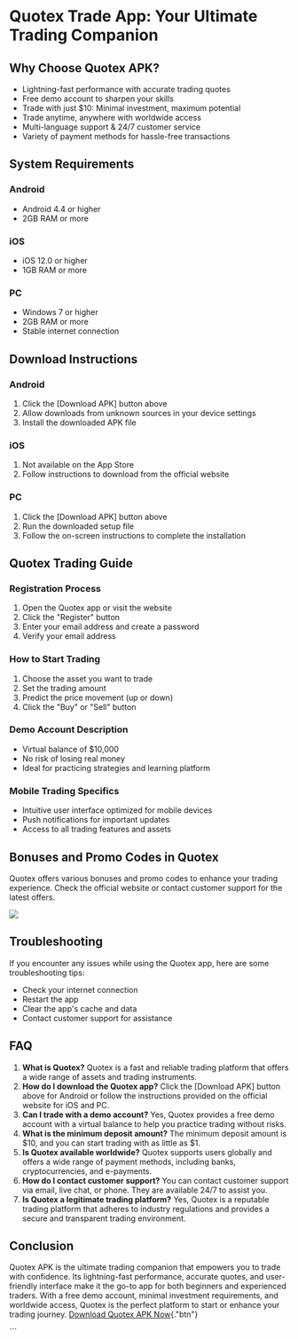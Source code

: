 # Quotex Trade App: Your Ultimate Trading Companion

## Why Choose Quotex APK?

-   Lightning-fast performance with accurate trading quotes
-   Free demo account to sharpen your skills
-   Trade with just \$10: Minimal investment, maximum potential
-   Trade anytime, anywhere with worldwide access
-   Multi-language support & 24/7 customer service
-   Variety of payment methods for hassle-free transactions

## System Requirements

### Android

-   Android 4.4 or higher
-   2GB RAM or more

### iOS

-   iOS 12.0 or higher
-   1GB RAM or more

### PC

-   Windows 7 or higher
-   2GB RAM or more
-   Stable internet connection

## Download Instructions

### Android

1.  Click the \[Download APK\] button above
2.  Allow downloads from unknown sources in your device settings
3.  Install the downloaded APK file

### iOS

1.  Not available on the App Store
2.  Follow instructions to download from the official website

### PC

1.  Click the \[Download APK\] button above
2.  Run the downloaded setup file
3.  Follow the on-screen instructions to complete the installation

## Quotex Trading Guide

### Registration Process

1.  Open the Quotex app or visit the website
2.  Click the "Register" button
3.  Enter your email address and create a password
4.  Verify your email address

### How to Start Trading

1.  Choose the asset you want to trade
2.  Set the trading amount
3.  Predict the price movement (up or down)
4.  Click the "Buy" or "Sell" button

### Demo Account Description

-   Virtual balance of \$10,000
-   No risk of losing real money
-   Ideal for practicing strategies and learning platform

### Mobile Trading Specifics

-   Intuitive user interface optimized for mobile devices
-   Push notifications for important updates
-   Access to all trading features and assets

## Bonuses and Promo Codes in Quotex

Quotex offers various bonuses and promo codes to enhance your trading
experience. Check the official website or contact customer support for
the latest offers.

[![](https://static.quotex.io/files/1_en/300_250.jpg)](https://traff.sbs/brokerqxsignupf)

## Troubleshooting

If you encounter any issues while using the Quotex app, here are some
troubleshooting tips:

-   Check your internet connection
-   Restart the app
-   Clear the app\'s cache and data
-   Contact customer support for assistance

## FAQ

1.  **What is Quotex?** Quotex is a fast and reliable trading platform
    that offers a wide range of assets and trading instruments.
2.  **How do I download the Quotex app?** Click the \[Download APK\]
    button above for Android or follow the instructions provided on the
    official website for iOS and PC.
3.  **Can I trade with a demo account?** Yes, Quotex provides a free
    demo account with a virtual balance to help you practice trading
    without risks.
4.  **What is the minimum deposit amount?** The minimum deposit amount
    is \$10, and you can start trading with as little as \$1.
5.  **Is Quotex available worldwide?** Quotex supports users globally
    and offers a wide range of payment methods, including banks,
    cryptocurrencies, and e-payments.
6.  **How do I contact customer support?** You can contact customer
    support via email, live chat, or phone. They are available 24/7 to
    assist you.
7.  **Is Quotex a legitimate trading platform?** Yes, Quotex is a
    reputable trading platform that adheres to industry regulations and
    provides a secure and transparent trading environment.

## Conclusion

Quotex APK is the ultimate trading companion that empowers you to trade
with confidence. Its lightning-fast performance, accurate quotes, and
user-friendly interface make it the go-to app for both beginners and
experienced traders. With a free demo account, minimal investment
requirements, and worldwide access, Quotex is the perfect platform to
start or enhance your trading journey. [Download Quotex APK
Now](\%22https://traff.sbs/quotexonelink\%22){."btn"}

\`\`\`

